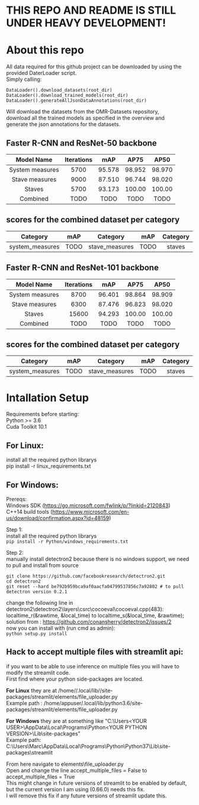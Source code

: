 # THIS REPO AND README IS STILL UNDER HEAVY DEVELOPMENT!

# About this repo

All data required for this github project can be downloaded by using the provided DaterLoader script.  
Simply calling:  
```
DataLoader().download_datasets(root_dir)
DataLoader().download_trained_models(root_dir)
DataLoader().generateAllJsonDataAnnotations(root_dir)
``` 
Will download the datasets from the OMR-Datasets repository,  
download all the trained models as specified in the overview and  
generate the json annotations for the datasets.

## Faster R-CNN and ResNet-50 backbone
|   Model Name        |   Iterations  |    mAP   |    AP75  |    AP50  |
|:-------------------:|:-------------:|:--------:|:--------:|:--------:|
|   System measures   |     5700      |  95.578  |  98.952  |  98.970  |
|   Stave measures    |     9000      |  87.510  |  96.744  |  98.020  |
|      Staves         |     5700      |  93.173  |  100.00  |  100.00  |
|      Combined       |     TODO      |  TODO  |  TODO  |  TODO  |

## scores for the combined dataset per category
| Category        | mAP    | Category       | mAP    | Category   | mAP    |
|:---------------:|:------:|:--------------:|:------:|:----------:|:------:|
| system_measures | TODO | stave_measures | TODO | staves     | TODO |

## Faster R-CNN and ResNet-101 backbone
|   Model Name        |   Iterations  |    mAP   |    AP75  |    AP50  |
|:-------------------:|:-------------:|:--------:|:--------:|:--------:|
|   System measures   |     8700      |  96.401  |  98.864  |  98.909  |
|   Stave measures    |     6300      |  87.476  |  96.823  |  98.020  |
|      Staves         |     15600     |  94.293  |  100.00  |  100.00  |
|      Combined       |     TODO      |  TODO  |  TODO  |  TODO  |

## scores for the combined dataset per category
| Category        | mAP    | Category       | mAP    | Category   | mAP    |
|:---------------:|:------:|:--------------:|:------:|:----------:|:------:|
| system_measures | TODO | stave_measures | TODO | staves     | TODO |

# Intallation Setup

Requirements before starting:  
Python >= 3.6  
Cuda Toolkit 10.1

## For Linux:

install all the required python librarys  
pip install -r linux_requirements.txt

## For Windows:

Prereqs:  
Windows SDK (https://go.microsoft.com/fwlink/p/?linkid=2120843)  
C++14 build tools (https://www.microsoft.com/en-us/download/confirmation.aspx?id=48159)

Step 1:  
install all the required python librarys  
```pip install -r Python/windows_requirements.txt```

Step 2:  
manually install detectron2 because there is no windows support, we need to pull and install from source  
```
git clone https://github.com/facebookresearch/detectron2.git
cd detectron2
git reset --hard be792b959bca9af0aacfa04799537856c7a92802 # to pull detectron version 0.2.1
```
change the following line in detectron2\detectron2\layers\csrc\cocoeval\cocoeval.cpp(483):  
localtime_r(&rawtime, &local_time) to localtime_s(&local_time, &rawtime);  
solution from : https://github.com/conansherry/detectron2/issues/2  
now you can install with (run cmd as admin):  
```python setup.py install```

## Hack to accept multiple files with streamlit api:

if you want to be able to use inference on multiple files you will have to modify the streamlit code.  
First find where your python side-packages are located.  

**For Linux** they are at /home/<YOUR USER>/.local/lib/<YOUR PYTHON VERSION>/site-packages/streamlit/elements/file_uploader.py  
Example path : /home/appuser/.local/lib/python3.6/site-packages/streamlit/elements/file_uploader.py

**For Windows** they are at something like "C:\Users\<YOUR USER>\AppData\Local\Programs\Python\<YOUR PYTHON VERSION>\Lib\site-packages"  
Example path: C:\Users\Marc\AppData\Local\Programs\Python\Python37\Lib\site-packages\streamlit

From here navigate to elements\file_uploader.py  
Open and change the line accept_multiple_files = False to accept_multiple_files = True  
This might change in future versions of streamlit to be enabled by default, but the current version I am using (0.66.0) needs this fix.  
I will remove this fix if any future versions of streamlit update this.